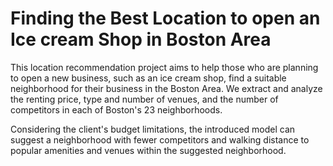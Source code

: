 # Finding the Best Location to open an Ice cream Shop in Boston Area

This location recommendation project aims to help those who are planning to open a new business, such as an ice cream shop, find a suitable neighborhood for their business in the Boston Area. We extract and analyze the renting price, type and number of venues, and the number of competitors in each of Boston's 23 neighborhoods.  

Considering the client's budget limitations, the introduced model can suggest a neighborhood with fewer competitors and walking distance to popular amenities and venues within the suggested neighborhood.
